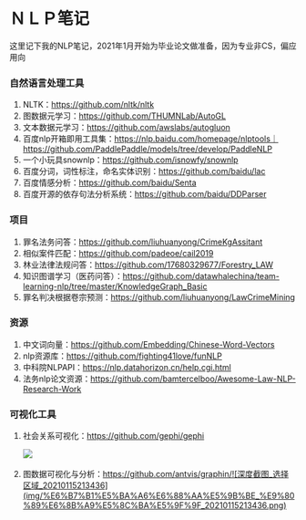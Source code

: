 # ＮＬＰ笔记

这里记下我的NLP笔记，2021年1月开始为毕业论文做准备，因为专业非CS，偏应用向

### 自然语言处理工具

1. NLTK：https://github.com/nltk/nltk
2. 图数据元学习：https://github.com/THUMNLab/AutoGL
3. 文本数据元学习：https://github.com/awslabs/autogluon
4. 百度nlp开箱即用工具集：https://nlp.baidu.com/homepage/nlptools｜https://github.com/PaddlePaddle/models/tree/develop/PaddleNLP
5. 一个小玩具snownlp：https://github.com/isnowfy/snownlp
6. 百度分词，词性标注，命名实体识别：https://github.com/baidu/lac
7. 百度情感分析：https://github.com/baidu/Senta
8. 百度开源的依存句法分析系统：https://github.com/baidu/DDParser



### 项目

1. 罪名法务问答：https://github.com/liuhuanyong/CrimeKgAssitant
2. 相似案件匹配：https://github.com/padeoe/cail2019
3. 林业法律法规问答：https://github.com/17680329677/Forestry_LAW
4. 知识图谱学习（医药问答）：https://github.com/datawhalechina/team-learning-nlp/tree/master/KnowledgeGraph_Basic
5. 罪名判决根据卷宗预测：https://github.com/liuhuanyong/LawCrimeMining

### 资源

1. 中文词向量：https://github.com/Embedding/Chinese-Word-Vectors
2. nlp资源库：https://github.com/fighting41love/funNLP
3. 中科院NLPAPI：https://nlp.datahorizon.cn/help.cgi.html
4. 法务nlp论文资源：https://github.com/bamtercelboo/Awesome-Law-NLP-Research-Work

 ### 可视化工具

1. 社会关系可视化：https://github.com/gephi/gephi

   ![](http://www.designandanalytics.com/sites/default/files/finals-directed-low.png)

2. 图数据可视化与分析：https://github.com/antvis/graphin/![深度截图_选择区域_20210115213436](img/%E6%B7%B1%E5%BA%A6%E6%88%AA%E5%9B%BE_%E9%80%89%E6%8B%A9%E5%8C%BA%E5%9F%9F_20210115213436.png)

